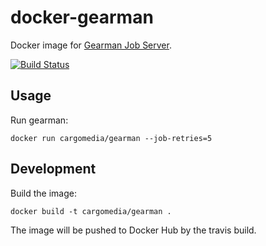 docker-gearman
==============
Docker image for [Gearman Job Server](http://gearman.org/).

[![Build Status](https://img.shields.io/travis/cargomedia/docker-gearman/master.svg)](https://travis-ci.org/cargomedia/docker-gearman)

Usage
-----
Run gearman:
```
docker run cargomedia/gearman --job-retries=5
```

Development
-----------
Build the image:
```
docker build -t cargomedia/gearman .
```

The image will be pushed to Docker Hub by the travis build.
